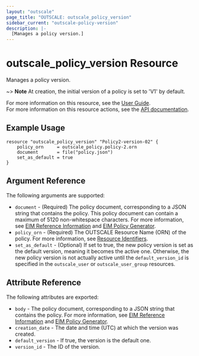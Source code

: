 ```yaml
---
layout: "outscale"
page_title: "OUTSCALE: outscale_policy_version"
sidebar_current: "outscale-policy-version"
description: |-
  [Manages a policy version.]
---
```


# outscale_policy_version Resource

Manages a policy version.

~> **Note** At creation, the initial version of a policy is set to 'V1' by default.


For more information on this resource, see the [User Guide](https://docs.outscale.com/en/userguide/Editing-Managed-Policies-Using-Policy-Versions.html).  
For more information on this resource actions, see the [API documentation](https://docs.outscale.com/api.html#createpolicyversion).

## Example Usage

```hcl
resource "outscale_policy_version" "Policy2-version-02" {
    policy_orn     = outscale_policy.policy-2.orn
    document       = file("policy.json")
    set_as_default = true
}
```

## Argument Reference

The following arguments are supported:

* `document` - (Required) The policy document, corresponding to a JSON string that contains the policy. This policy document can contain a maximum of 5120 non-whitespace characters. For more information, see [EIM Reference Information](https://docs.outscale.com/en/userguide/EIM-Reference-Information.html) and [EIM Policy Generator](https://docs.outscale.com/en/userguide/EIM-Policy-Generator.html).
* `policy_orn` - (Required) The OUTSCALE Resource Name (ORN) of the policy. For more information, see [Resource Identifiers](https://docs.outscale.com/en/userguide/Resource-Identifiers.html).
* `set_as_default` - (Optional) If set to true, the new policy version is set as the default version, meaning it becomes the active one. Otherwise, the new policy version is not actually active until the `default_version_id` is specified in the `outscale_user` or `outscale_user_group` resources.

## Attribute Reference

The following attributes are exported:

* `body` - The policy document, corresponding to a JSON string that contains the policy. For more information, see [EIM Reference Information](https://docs.outscale.com/en/userguide/EIM-Reference-Information.html) and [EIM Policy Generator](https://docs.outscale.com/en/userguide/EIM-Policy-Generator.html).
* `creation_date` - The date and time (UTC) at which the version was created.
* `default_version` - If true, the version is the default one.
* `version_id` - The ID of the version.


